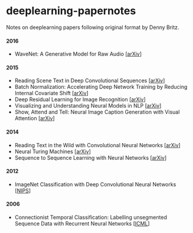 # deeplearning-papernotes
Notes on deeplearning papers following original format by Denny Britz.

#### 2016

- WaveNet: A Generative Model for Raw Audio [[arXiv](http://arxiv.org/abs/1609.03499)]

#### 2015

- Reading Scene Text in Deep Convolutional Sequences [[arXiv](https://arxiv.org/abs/1506.04395)]
- Batch Normalization: Accelerating Deep Network Training by Reducing Internal Covariate Shift [[arXiv](http://arxiv.org/abs/1502.03167)]
- Deep Residual Learning for Image Recognition [[arXiv](https://arxiv.org/abs/1512.03385)]
- Visualizing and Understanding Neural Models in NLP [[arXiv](http://arxiv.org/abs/1506.01066)]
- Show, Attend and Tell: Neural Image Caption Generation with Visual Attention [[arXiv](http://arxiv.org/abs/1502.03044)]

#### 2014

- Reading Text in the Wild with Convolutional Neural Networks [[arXiv](https://arxiv.org/abs/1412.1842)]
- Neural Turing Machines [[arXiv](http://arxiv.org/abs/1410.5401)]
- Sequence to Sequence Learning with Neural Networks [[arXiv](http://arxiv.org/abs/1409.3215)]

#### 2012

- ImageNet Classification with Deep Convolutional Neural Networks [[NIPS](http://papers.nips.cc/paper/4824-imagenet-classification-with-deep-convolutional-neural-networks.pdf)]

#### 2006

- Connectionist Temporal Classification: Labelling unsegmented Sequence Data with Recurrent Neural Networks [[ICML](www.cs.toronto.edu/~graves/icml_2006.pdf)]
